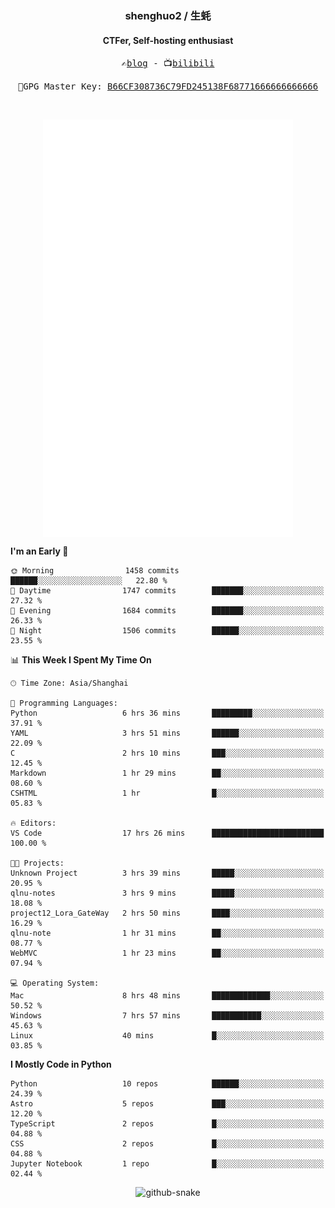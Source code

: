 <h3 align="center"> shenghuo2 / 生蚝 </h3>
<h4 align="center" >CTFer, Self-hosting enthusiast</h3>


<p align="center">
  <samp>
    ✍️<a href="https://blog.shenghuo2.top/">blog</a> -
    📺<a href="https://space.bilibili.com/85894935">bilibili</a>
  </samp>
</p>
<p align="center">
  <samp>
     🔐GPG Master Key: <a align="center" href="https://github.com/shenghuo2.gpg">B66CF308736C79FD245138F68771666666666666</a>
  </samp>
</p>
<br>
<p align="center">
  <a href="https://github.com/shenghuo2">
    <img width="400" align="top" src="https://github.com/shenghuo2/shenghuo2/blob/main/metrics.left.svg" />
  </a>
  <a href="https://github.com/shenghuo2">
    <img width="400" align="top" src="https://github.com/shenghuo2/shenghuo2/blob/main/metrics.right.svg" />
  </a>
</p>


<!--START_SECTION:waka-->
**I'm an Early 🐤** 

```text
🌞 Morning                1458 commits        ██████░░░░░░░░░░░░░░░░░░░   22.80 % 
🌆 Daytime                1747 commits        ███████░░░░░░░░░░░░░░░░░░   27.32 % 
🌃 Evening                1684 commits        ███████░░░░░░░░░░░░░░░░░░   26.33 % 
🌙 Night                  1506 commits        ██████░░░░░░░░░░░░░░░░░░░   23.55 % 
```


📊 **This Week I Spent My Time On** 

```text
🕑︎ Time Zone: Asia/Shanghai

💬 Programming Languages: 
Python                   6 hrs 36 mins       █████████░░░░░░░░░░░░░░░░   37.91 % 
YAML                     3 hrs 51 mins       ██████░░░░░░░░░░░░░░░░░░░   22.09 % 
C                        2 hrs 10 mins       ███░░░░░░░░░░░░░░░░░░░░░░   12.45 % 
Markdown                 1 hr 29 mins        ██░░░░░░░░░░░░░░░░░░░░░░░   08.60 % 
CSHTML                   1 hr                █░░░░░░░░░░░░░░░░░░░░░░░░   05.83 % 

🔥 Editors: 
VS Code                  17 hrs 26 mins      █████████████████████████   100.00 % 

🐱‍💻 Projects: 
Unknown Project          3 hrs 39 mins       █████░░░░░░░░░░░░░░░░░░░░   20.95 % 
qlnu-notes               3 hrs 9 mins        █████░░░░░░░░░░░░░░░░░░░░   18.08 % 
project12_Lora_GateWay   2 hrs 50 mins       ████░░░░░░░░░░░░░░░░░░░░░   16.29 % 
qlnu-note                1 hr 31 mins        ██░░░░░░░░░░░░░░░░░░░░░░░   08.77 % 
WebMVC                   1 hr 23 mins        ██░░░░░░░░░░░░░░░░░░░░░░░   07.94 % 

💻 Operating System: 
Mac                      8 hrs 48 mins       █████████████░░░░░░░░░░░░   50.52 % 
Windows                  7 hrs 57 mins       ███████████░░░░░░░░░░░░░░   45.63 % 
Linux                    40 mins             █░░░░░░░░░░░░░░░░░░░░░░░░   03.85 % 
```

**I Mostly Code in Python** 

```text
Python                   10 repos            ██████░░░░░░░░░░░░░░░░░░░   24.39 % 
Astro                    5 repos             ███░░░░░░░░░░░░░░░░░░░░░░   12.20 % 
TypeScript               2 repos             █░░░░░░░░░░░░░░░░░░░░░░░░   04.88 % 
CSS                      2 repos             █░░░░░░░░░░░░░░░░░░░░░░░░   04.88 % 
Jupyter Notebook         1 repo              █░░░░░░░░░░░░░░░░░░░░░░░░   02.44 % 
```




<!--END_SECTION:waka-->


<div align="center">
  <picture>
    <source media="(prefers-color-scheme: dark)" srcset="https://gist.githubusercontent.com/shenghuo2/bfce20b14ab0484cef03bae6e60e0b3a/raw/github-snake-dark.svg" />
    <source media="(prefers-color-scheme: light)" srcset="https://gist.githubusercontent.com/shenghuo2/bfce20b14ab0484cef03bae6e60e0b3a/raw/github-snake.svg" />
    <img alt="github-snake" src="https://gist.githubusercontent.com/shenghuo2/bfce20b14ab0484cef03bae6e60e0b3a/raw/github-snake.svg" />
  </picture>
</div>

<!--
**shenghuo2/shenghuo2** is a ✨ _special_ ✨ repository because its `README.md` (this file) appears on your GitHub profile.

Here are some ideas to get you started:

- 🔭 I’m currently working on ...
- 🌱 I’m currently learning ...
- 👯 I’m looking to collaborate on ...
- 🤔 I’m looking for help with ...
- 💬 Ask me about ...
- 📫 How to reach me: ...
- 😄 Pronouns: ...
- ⚡ Fun fact: ...
-->
